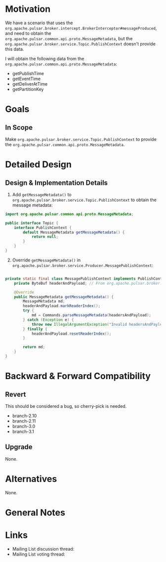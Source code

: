 # Motivation

We have a scenario that uses the `org.apache.pulsar.broker.intercept.BrokerInterceptor#messageProduced`, and need to
obtain the `org.apache.pulsar.common.api.proto.MessageMetadata`, but the `org.apache.pulsar.broker.service.Topic.PublishContext` doesn't provide this data.

I will obtain the following data from the `org.apache.pulsar.common.api.proto.MessageMetadata`:

- getPublishTime
- getEventTime
- getDeliverAtTime
- getPartitionKey

# Goals

## In Scope

Make `org.apache.pulsar.broker.service.Topic.PublishContext` to provide the `org.apache.pulsar.common.api.proto.MessageMetadata`.

# Detailed Design

## Design & Implementation Details

1. Add `getMessageMetadata()` to `org.apache.pulsar.broker.service.Topic.PublishContext` to obtain the message metadata:

```java
import org.apache.pulsar.common.api.proto.MessageMetadata;

public interface Topic {
    interface PublishContext {
        default MessageMetadata getMessageMetadata() {
            return null;
        }
    }
}
```

2. Override `getMessageMetadata()` in `org.apache.pulsar.broker.service.Producer.MessagePublishContext`:

```java

private static final class MessagePublishContext implements PublishContext, Runnable, Position {
    private ByteBuf headerAndPayload; // From org.apache.pulsar.broker.service.ServerCnx.handleSend 

    @Override
    public MessageMetadata getMessageMetadata() {
        MessageMetadata md;
        headerAndPayload.markReaderIndex();
        try {
            md = Commands.parseMessageMetadata(headersAndPayload);
        } catch (Exception e) {
            throw new IllegalArgumentException("Invalid headersAndPayload");
        } finally {
            headerAndPayload.resetReaderIndex();
        }

        return md;
    }
}
```

# Backward & Forward Compatibility

## Revert

This should be considered a bug, so cherry-pick is needed.

- branch-2.10
- branch-2.11
- branch-3.0
- branch-3.1

## Upgrade

None.

# Alternatives

None.

# General Notes

# Links

* Mailing List discussion thread:
* Mailing List voting thread:
